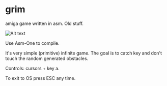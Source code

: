 # grim 

amiga game written in asm. Old stuff. 

![Alt text](https://github.com/asman2000/grim/raw/master/screenshots/grim-game.png?raw=true "WinUAE screenshot")

Use Asm-One to compile. 

It's very simple (primitive) infinite game. The goal is to catch key and don't touch the random generated obstacles.

Controls: cursors + key a. 

To exit to OS press ESC any time.
